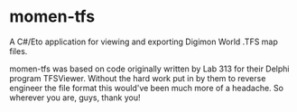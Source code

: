# momen-tfs

A C#/Eto application for viewing and exporting Digimon World .TFS map files.

momen-tfs was based on code originally written by Lab 313 for their Delphi program TFSViewer. Without the hard work put in by them to reverse engineer the file format this would've been much more of a headache. So wherever you are, guys, thank you!
